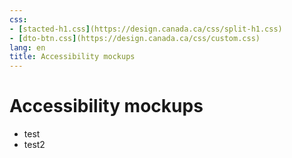 ```yaml
---
css:
- [stacted-h1.css](https://design.canada.ca/css/split-h1.css)
- [dto-btn.css](https://design.canada.ca/css/custom.css)
lang: en
title: Accessibility mockups
---
```


<h1>Accessibility mockups</h1>

<ul>
  <li>test</li>
  <li>test2</li>
</ul>  
